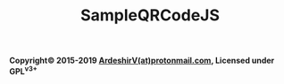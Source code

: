 <html>
  <head>
    <title>SampleQRCodeJS</title>
      <meta http-equiv="Content-Type" content="text/html; charset=UTF-8" />
      <meta name="viewport" content="width=device-width,initial-scale=1,user-scalable=no" />
    <!--<link rel="stylesheet" href="https://raw.githubusercontent.com/ArdeshirV/ardeshirv.github.io/master/css/av-darklee.css">-->
    <link rel="stylesheet" href="./css/av-darklee.css">
    <link rel="stylesheet" href="./css/style.css">
    <link rel="icon" href="img/tech-supp.png">
    <script type="text/javascript" src="./js/qrcodejs/jquery.min.js"></script>
    <script type="text/javascript" src="./js/qrcodejs/qrcode.js"></script>
  </head>
  <body>
    <header>
      <h1>SampleQRCodeJS</h1>
    </header>
    <main>
      <article>
        <section>
          <h2></h2>
          <p></p>
        </section>
      </article>
    </main>
    <footer>
      <b/>
      <p class="copyright">
        Copyright&copy; 2015-2019 <a href="mailto:ArdeshirV@protonmail.com" alt="email">ArdeshirV(at)protonmail.com</a>, Licensed under GPL<sup>v3+</sup>
      <p/>
    </footer>
  
  <script type="text/javascript">
var qrcode = new QRCode(document.getElementById("qrcode"), {
    width : 100,
    height : 100,
    useSVG: true
});

function makeCode () {
  var elText = document.getElementById("text_v");
  if (!elText.value) {
    alert("Input a text");
    elText.focus();
    return;
  }
  qrcode.makeCode(elText.value);
}

makeCode();

$("#text_v").
  on("blur", function () {
      makeCode();
  }).
  on("keydown", function (e) {
      if (e.keyCode == 13) {
          makeCode();
      }
  });
  </script>
  </body>
</html>
